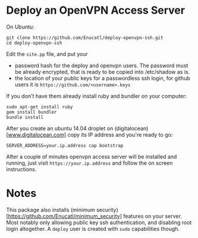 Deploy an OpenVPN Access Server
============================

On Ubuntu:

```bash:
git clone https://github.com/Enucatl/deploy-openvpn-ssh.git
cd deploy-openvpn-ssh
```

Edit the `site.pp` file, and put your
* password hash for the deploy and openvpn users. The password must be already encrypted, that is ready to be copied into /etc/shadow as is.
* the location of your public keys for a passwordless ssh login, for github users it is `https://github.com/<username>.keys`

If you don't have them already install ruby and bundler on your computer:
```bash:
sudo apt-get install ruby
gem install bundler
bundle install
```

After you create an ubuntu 14.04 droplet on
(digitalocean)[www.digitalocean.com] copy its IP address and you're ready to
go:

```bash:
SERVER_ADDRESS=your.ip.address cap bootstrap
```

After a couple of minutes openvpn access server will be installed and
running, just visit `https://your.ip.address` and follow the on screen
instructions.

Notes
=====

This package also installs (minimum security)[https://github.com/Enucatl/minimum_security] features on your server. Most
notably only allowing public key ssh authentication, and disabling root
login altogether. A `deploy` user is created with `sudo` capabilities
though.
